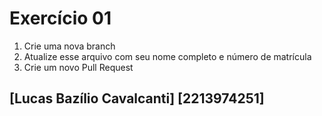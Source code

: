 # Exercício 01

1. Crie uma nova branch
2. Atualize esse arquivo com seu nome completo e número de matrícula
2. Crie um novo Pull Request

## [Lucas Bazílio Cavalcanti] [2213974251]
